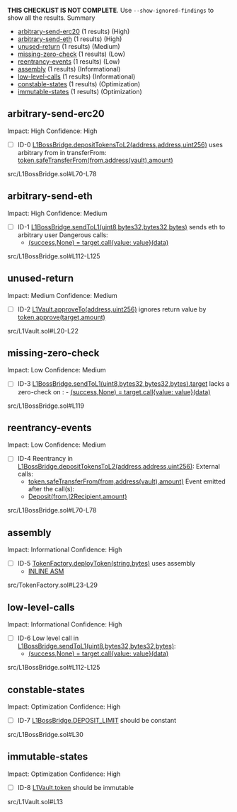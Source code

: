 **THIS CHECKLIST IS NOT COMPLETE**. Use `--show-ignored-findings` to show all the results.
Summary
 - [arbitrary-send-erc20](#arbitrary-send-erc20) (1 results) (High)
 - [arbitrary-send-eth](#arbitrary-send-eth) (1 results) (High)
 - [unused-return](#unused-return) (1 results) (Medium)
 - [missing-zero-check](#missing-zero-check) (1 results) (Low)
 - [reentrancy-events](#reentrancy-events) (1 results) (Low)
 - [assembly](#assembly) (1 results) (Informational)
 - [low-level-calls](#low-level-calls) (1 results) (Informational)
 - [constable-states](#constable-states) (1 results) (Optimization)
 - [immutable-states](#immutable-states) (1 results) (Optimization)
## arbitrary-send-erc20
Impact: High
Confidence: High
 - [ ] ID-0
[L1BossBridge.depositTokensToL2(address,address,uint256)](src/L1BossBridge.sol#L70-L78) uses arbitrary from in transferFrom: [token.safeTransferFrom(from,address(vault),amount)](src/L1BossBridge.sol#L74)

src/L1BossBridge.sol#L70-L78


## arbitrary-send-eth
Impact: High
Confidence: Medium
 - [ ] ID-1
[L1BossBridge.sendToL1(uint8,bytes32,bytes32,bytes)](src/L1BossBridge.sol#L112-L125) sends eth to arbitrary user
	Dangerous calls:
	- [(success,None) = target.call{value: value}(data)](src/L1BossBridge.sol#L121)

src/L1BossBridge.sol#L112-L125


## unused-return
Impact: Medium
Confidence: Medium
 - [ ] ID-2
[L1Vault.approveTo(address,uint256)](src/L1Vault.sol#L20-L22) ignores return value by [token.approve(target,amount)](src/L1Vault.sol#L21)

src/L1Vault.sol#L20-L22


## missing-zero-check
Impact: Low
Confidence: Medium
 - [ ] ID-3
[L1BossBridge.sendToL1(uint8,bytes32,bytes32,bytes).target](src/L1BossBridge.sol#L119) lacks a zero-check on :
		- [(success,None) = target.call{value: value}(data)](src/L1BossBridge.sol#L121)

src/L1BossBridge.sol#L119


## reentrancy-events
Impact: Low
Confidence: Medium
 - [ ] ID-4
Reentrancy in [L1BossBridge.depositTokensToL2(address,address,uint256)](src/L1BossBridge.sol#L70-L78):
	External calls:
	- [token.safeTransferFrom(from,address(vault),amount)](src/L1BossBridge.sol#L74)
	Event emitted after the call(s):
	- [Deposit(from,l2Recipient,amount)](src/L1BossBridge.sol#L77)

src/L1BossBridge.sol#L70-L78


## assembly
Impact: Informational
Confidence: High
 - [ ] ID-5
[TokenFactory.deployToken(string,bytes)](src/TokenFactory.sol#L23-L29) uses assembly
	- [INLINE ASM](src/TokenFactory.sol#L24-L26)

src/TokenFactory.sol#L23-L29


## low-level-calls
Impact: Informational
Confidence: High
 - [ ] ID-6
Low level call in [L1BossBridge.sendToL1(uint8,bytes32,bytes32,bytes)](src/L1BossBridge.sol#L112-L125):
	- [(success,None) = target.call{value: value}(data)](src/L1BossBridge.sol#L121)

src/L1BossBridge.sol#L112-L125


## constable-states
Impact: Optimization
Confidence: High
 - [ ] ID-7
[L1BossBridge.DEPOSIT_LIMIT](src/L1BossBridge.sol#L30) should be constant 

src/L1BossBridge.sol#L30


## immutable-states
Impact: Optimization
Confidence: High
 - [ ] ID-8
[L1Vault.token](src/L1Vault.sol#L13) should be immutable 

src/L1Vault.sol#L13


